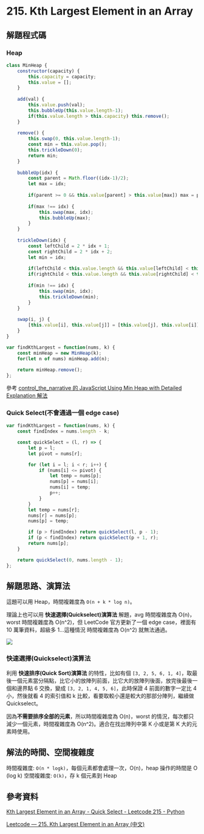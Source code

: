# 215. Kth Largest Element in an Array

## 解題程式碼

### Heap

```javascript
class MinHeap {
    constructor(capacity) {
        this.capacity = capacity;
        this.value = [];
    }
    
    add(val) {
        this.value.push(val);
        this.bubbleUp(this.value.length-1);
        if(this.value.length > this.capacity) this.remove();
    }
    
    remove() {
        this.swap(0, this.value.length-1);
        const min = this.value.pop();
        this.trickleDown(0);
        return min;
    }
    
    bubbleUp(idx) {
        const parent = Math.floor((idx-1)/2);
        let max = idx;
        
        if(parent >= 0 && this.value[parent] > this.value[max]) max = parent;
        
        if(max !== idx) {
            this.swap(max, idx);
            this.bubbleUp(max);
        }
    }
    
    trickleDown(idx) {
        const leftChild = 2 * idx + 1;
        const rightChild = 2 * idx + 2;
        let min = idx;
        
        if(leftChild < this.value.length && this.value[leftChild] < this.value[min]) min = leftChild;
        if(rightChild < this.value.length && this.value[rightChild] < this.value[min]) min = rightChild;
        
        if(min !== idx) {
            this.swap(min, idx);
            this.trickleDown(min);
        }
    }
    
    swap(i, j) {
        [this.value[i], this.value[j]] = [this.value[j], this.value[i]];
    }
}

var findKthLargest = function(nums, k) {
    const minHeap = new MinHeap(k);
    for(let n of nums) minHeap.add(n);
    
    return minHeap.remove();
};
```

參考 [control_the_narrative 的 JavaScript Using Min Heap with Detailed Explanation 解法](https://leetcode.com/problems/kth-largest-element-in-an-array/solutions/664268/javascript-using-min-heap-with-detailed-explanation/)

### Quick Select(不會通過一個 edge case)

```javascript
var findKthLargest = function(nums, k) {
    const findIndex = nums.length - k;

    const quickSelect = (l, r) => {
        let p = l;
        let pivot = nums[r];

        for (let i = l; i < r; i++) {
            if (nums[i] <= pivot) {
                let temp = nums[p];
                nums[p] = nums[i];
                nums[i] = temp;
                p++;
            }
        }
        let temp = nums[r];
        nums[r] = nums[p];
        nums[p] = temp;

        if (p > findIndex) return quickSelect(l, p - 1);
        if (p < findIndex) return quickSelect(p + 1, r);
        return nums[p];
    }

    return quickSelect(0, nums.length - 1);
};
```

## 解題思路、演算法

這題可以用 Heap，時間複雜度為 `O(n + k * log n)`。

理論上也可以用 **快速選擇(Quickselect)演算法** 解題，avg 時間複雜度為 O(n)，worst 時間複雜度為 O(n^2)，但 LeetCode 官方更新了一個 edge case，裡面有 10 萬筆資料，超級多 1...這種情況 時間複雜度為 O(n^2) 就無法通過。

![](https://upload.cc/i1/2024/01/29/bvOmUI.png)

### 快速選擇(Quickselect)演算法

利用 **快速排序(Quick Sort)演算法** 的特性，比如有個 `[3, 2, 5, 6, 1, 4]`，取最後一個元素當分隔點，比它小的放陣列前面，比它大的放陣列後面，放完後最後一個和邊界點 6 交換，變成 `[3, 2, 1, 4, 5, 6]`，此時保證 4 前面的數字一定比 4 小，然後就看 4 的索引值和 k 比較，看要取較小還是較大的那部分陣列，繼續做 Quickselect。

因為**不需要排序全部的元素**，所以時間複雜度為 O(n)，worst 的情況，每次都只減少一個元素，時間複雜度為 O(n^2)。適合在找出陣列中第 K 小或是第 K 大的元素時使用。

## 解法的時間、空間複雜度

時間複雜度: `O(n * log⁡k)`，每個元素都會處理一次，O(n)，heap 操作的時間是 O (log k)
空間複雜度: `O(k)`，存 k 個元素到 Heap

## 參考資料

[Kth Largest Element in an Array - Quick Select - Leetcode 215 - Python](https://youtu.be/XEmy13g1Qxc)

[Leetcode — 215. Kth Largest Element in an Array (中文)](https://anj910.medium.com/leetcode-215-kth-largest-element-in-an-array-%E4%B8%AD%E6%96%87-a34b916d48be)
